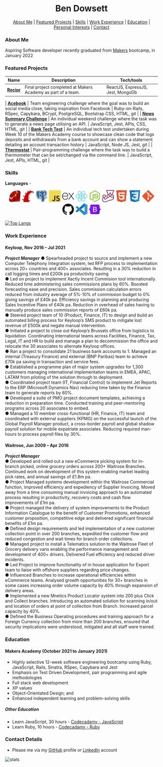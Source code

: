 <div align="center">
  <h1> Ben Dowsett </h1>

[About Me](#AboutMe) | [Featured Projects](#FeaturedProjects) | [Skills](#Skills) | [Work Experience](#WorkExperience) | [Education](#Education) | [Personal Interests](#PersonalInterests) | [Contact](#Contact)
</div>

### <a name="AboutMe">About Me</a>

Aspiring Software developer recently graduated from [Makers](https://makers.tech/) bootcamp, in January 2022

### <a name="FeaturedProjects">Featured Projects</a>

| Name                         | Description       | Tech/tools        |
| ---------------------------- | ----------------- | ----------------- |
| [**Recipr**](https://github.com/bdowsett/Recipr) | Final project completed at Makers Academy as part of a team.  | ReactJS, ExpressJS, Jest, MongoDb|

| [**Acebook**]() | Team engineering challenge where the goal was to build an social media close, taking inspiration from Facebook | Ruby-on-Rails, RSpec, Capybara, BCrypt, PostgreSQL, Bootstrap CSS, HTML, git |
| [**News Summary Challenge**]() | An individual weekend challenge where the task was to generate a news page utilising an API. | JavaScript, Jest, APIs, CSS, HTML, git |
| [**Bank Tech Test**]() | An individual tech test undertaken during Week 10 of the Makers Academy course to showcase clean code that logs deposits and withdrawals from a bank account and can show a statement detailing an account transaction history | JavaScript, Node JS, Jest, git  |
| [**Thermostat**]() | Pair-programming challenge where the task was to build a thermometer that can be set/changed via the command line. | JavaScript, Jest, APIs, HTML, git  |

### <a name="Skills">Skills</a>

**Languages** - <p align="center">
<img src="https://raw.githubusercontent.com/devicons/devicon/master/icons/ruby/ruby-original.svg" alt="ruby" width="40" height="40"/> <img src="https://raw.githubusercontent.com/devicons/devicon/master/icons/rails/rails-plain.svg" alt="rails" width="40" height="40"/> <img src="https://raw.githubusercontent.com/devicons/devicon/master/icons/postgresql/postgresql-plain.svg" alt="postgresql" width="40" height="40"/> <img src="https://raw.githubusercontent.com/devicons/devicon/master/icons/javascript/javascript-original.svg" alt="javascript" width="40" height="40"/> <img src="https://raw.githubusercontent.com/devicons/devicon/master/icons/express/express-original.svg" alt="express" width="40" height="40"/> <img src="https://raw.githubusercontent.com/devicons/devicon/master/icons/react/react-original.svg" alt="react" width="40" height="40"/> <img src="https://raw.githubusercontent.com/devicons/devicon/master/icons/nodejs/nodejs-original.svg" alt="nodejs" width="40" height="40"/> <img src="https://raw.githubusercontent.com/devicons/devicon/master/icons/jest/jest-plain.svg" alt="jasmine" width="40" height="40"/> <img src="https://raw.githubusercontent.com/devicons/devicon/master/icons/html5/html5-original.svg" alt="html5" width="40" height="40"/> <img src="https://raw.githubusercontent.com/devicons/devicon/master/icons/css3/css3-original.svg" alt="css3" width="40" height="40"/> <img src="https://raw.githubusercontent.com/devicons/devicon/master/icons/git/git-original.svg" alt="git" width="40" height="40"/> <img src="https://raw.githubusercontent.com/devicons/devicon/master/icons/github/github-original.svg" alt="github" width="40" height="40"/> <img src="https://raw.githubusercontent.com/devicons/devicon/master/icons/vscode/vscode-original.svg" alt="vscode" width="40" height="40"/> <img src="https://raw.githubusercontent.com/devicons/devicon/master/icons/bootstrap/bootstrap-original.svg" alt="bootstrap" width="40" height="40"/> 
</p>

[![Top Langs](https://github-readme-stats.vercel.app/api/top-langs/?username=bdowsett&layout=compact&theme=panda)](https://github.com/bdowsett/github-readme-stats) 



### <a name="WorkExperience">Work Experience</a>

#### Keyloop, Nov 2016 – Jul 2021
_**Project Manager**_
●	Spearheaded project to source and implement a new Computer Telephony Integration system, led RFP process to implementation across 20+ countries and 400+ associates. Resulting in a 30% reduction in call logging times and £200k pa productivity saving<br>
●	Led on project to implement Xactly Incent Commision tool internationally. Reduced time administering sales commissions plans by 60%. Boosted forecasting ease and precision. Sales commission calculation errors reduced from industry average of 5%-10% of commission budget to 0% giving savings of £40k pa. Efficiency savings in planning and producing Sales Incentive Plans of £40k pa. Reduction in overhead of sales having to manually produce sales commission reports of £60k pa. <br>
●	Steered project team of 10 (Product, Finance, IT) to design and build an automated billing process for Keyloop’s SMS  product to mitigate lost revenue of £500k and negate manual intervention.<br>
●	Initiated a project to close out Keyloop’s Brussels office from logistics to liquidation. Coordinating international teams across Facilities, Finance, Tax, Legal, IT and HR to build and manage a plan to decommission the office and relocate the 30 associates to alternate Keyloop offices.<br>
●	Ran a project to consolidate 21 business bank accounts to 1. Managed an internal (Treasury Finance)  and external (BNP Paribas) team to achieve £70k pa saving in transaction and service fees.<br>
●	Established a programme plan of major system upgrades for 1,300 customers managing international implementation teams in EMEA, APAC, LATAM from piloting of the solution through to deployment.<br>
●	Coordinated project team (IT, Financial Control) to implement Jet Reports to the ERP (Microsoft Dynamics Nav) reducing time taken by the Finance team to generate reports by 60%.<br>
●	Developed a suite of PMO project document templates, achieving a reduction in preparation time. Conducted training and peer-mentoring programs across 20 associates to embed.<br>
●	Managed a 10 member cross-functional (HR, Finance, IT) team and coordinated with external suppliers (KPMG) on the successful launch of the Global Payroll Manager product, a cross-border payroll and global shadow payroll solution for mobile expatriate associates. Reducing required man-hours to process payroll files by 30%.<br>


#### Waitrose, Jun 2009 – Apr 2016
_**Project Manager**_	
●	Developed and rolled out a new eCommerce picking system for in-branch picked, online grocery orders across 200+ Waitrose Branches. Continued work on development of this system enabling market leading pick rates, and annual savings of £1.8m pa.<br>
●	Project Managed systems development within the Waitrose Commercial function, improved efficiency and expediency of Supplier Invoicing. Moved away from a time consuming manual invoicing approach to an automated process resulting in productivity, recovery costs and cash flow improvements of £1m pa.<br>
●	Project managed the delivery of system improvements to the Product Information Catalogue to the benefit of Customer Promotions, enhanced customer proposition, competitive edge and delivered significant financial benefits of £1m pa.<br>
●	Defined design requirements and led implementation of a new customer collection point in over 200 branches, expedited the customer flow and reduced congestion and wait times for branch order collections.<br>
●	Managed project to install a Telematics solution to the Waitrose Fleet of Grocery delivery vans enabling the performance management and development of 400+ drivers. Delivered Fuel efficiency and reduced driver incidents.<br>
●	Led Project to improve functionality of in house application for Export team to liaise with offshore suppliers regarding price changes.<br>
●	Influenced Branches to increase operational efficiencies within eCommerce teams. Analysed growth opportunities for 30+ branches in some cases increasing order volume capacity by 40% through expansion of delivery areas.<br>
●	Implemented a new Mnetics Product Locator system into 200 plus Click and Collect branches. Introducing an automated solution for scanning in/out and location of orders at point of collection from Branch. Increased parcel capacity by 40%.<br>
●	Defined the Business Operating procedures and training approach for a Foreign Currency collection from more than 200 branches, ensured that security implications were understood, mitigated and all staff were trained.<br>




### <a name="Education">Education</a>

#### Makers Academy (October 2021 to January 2021)
- Highly selective 12-week software engineering bootcamp using Ruby, JavaScript, Rails, Sinatra, RSpec, Capybara and Jest
- Emphasis on Test Driven Development, pair programming and agile methodologies
- Full stack web development
- XP values
- Object-Orientated Design; and 
- Enhanced independent learning and problem-solving skills

##### Other Education
- Learn JavaScript, 30 hours - [Codecadamy - JavaScript](https://www.codecademy.com/learn/introduction-to-javascript)
- Learn Ruby, 10 hours - [Codecadamy - Ruby](https://www.codecademy.com/learn/learn-ruby)

### <a name="Contact">Contact Details</a>

- Please me via my [GitHub](https://github.com/bdowsett) profile or [LinkedIn](https://www.linkedin.com/in/bendowsett/) account

![stats](https://github-readme-stats.vercel.app/api?username=bdowsett&show_icons=true&&count_private=true&include_all_commits=true)
